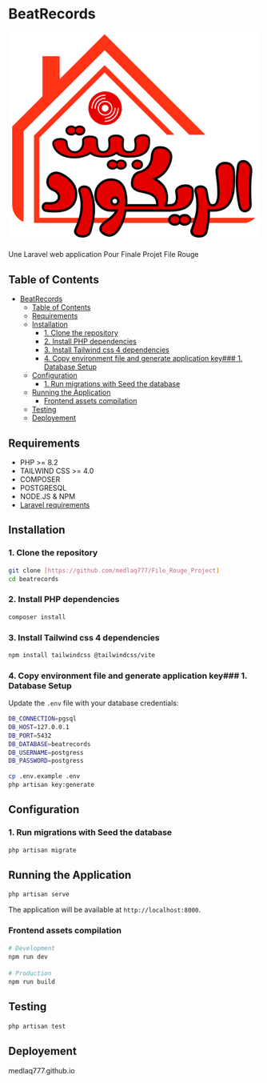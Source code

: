 # BeatRecords

![BeatRecords Logo](./resources/img/logo.svg "BeatRecords Logo")


Une Laravel web application Pour Finale Projet File Rouge

## Table of Contents

- [BeatRecords](#beatrecords)
  - [Table of Contents](#table-of-contents)
  - [Requirements](#requirements)
  - [Installation](#installation)
    - [1. Clone the repository](#1-clone-the-repository)
    - [2. Install PHP dependencies](#2-install-php-dependencies)
    - [3. Install Tailwind css 4 dependencies](#3-install-tailwind-css-4-dependencies)
    - [4. Copy environment file and generate application key### 1. Database Setup](#4-copy-environment-file-and-generate-application-key-1-database-setup)
  - [Configuration](#configuration)
    - [1. Run migrations with Seed the database](#1-run-migrations-with-seed-the-database)
  - [Running the Application](#running-the-application)
    - [Frontend assets compilation](#frontend-assets-compilation)
  - [Testing](#testing)
  - [Deployement](#deployement)

## Requirements

- PHP >= 8.2
- TAILWIND CSS >= 4.0
- COMPOSER
- POSTGRESQL
- NODE.JS & NPM
- [Laravel requirements](https://laravel.com/docs/12.x/deployment#server-requirements)

## Installation

### 1. Clone the repository

```bash
git clone [https://github.com/medlaq777/File_Rouge_Project]
cd beatrecords
```

### 2. Install PHP dependencies

```bash
composer install
```

### 3. Install Tailwind css 4 dependencies

```bash
npm install tailwindcss @tailwindcss/vite
```

### 4. Copy environment file and generate application key### 1. Database Setup

Update the `.env` file with your database credentials:

``` bash
DB_CONNECTION=pgsql
DB_HOST=127.0.0.1
DB_PORT=5432
DB_DATABASE=beatrecords
DB_USERNAME=postgress
DB_PASSWORD=postgress
```

```bash
cp .env.example .env
php artisan key:generate
```

## Configuration

### 1. Run migrations with Seed the database

```bash
php artisan migrate
```

## Running the Application

```bash
php artisan serve
```

The application will be available at `http://localhost:8000`.

### Frontend assets compilation

```bash
# Development
npm run dev

# Production
npm run build
```

## Testing

```bash
php artisan test
```

## Deployement

medlaq777.github.io

